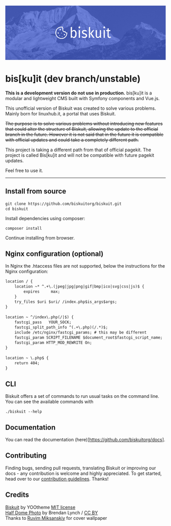 [![biskuit Banner](https://raw.githubusercontent.com/biskuitorg/biskuit-assets/ac2e599b0a83a4ed31d1fc74f47b340a96f61322/brand/biskuit-cover.png)](https://github.com/biskuitorg/biskuit)

# bis[ku]it (dev branch/unstable)
**This is a development version do not use in production.**
bis[ku]it is a modular and lightweight CMS built with Symfony components and Vue.js.

This unofficial version of Biskuit was created to solve various problems. Mainly born for linuxhub.it, a portal that uses Biskuit.

~~The purpose is to solve various problems without introducing new features that could alter the structure of Biskuit, allowing the update to the official branch in the future. However it is not said that in the future it is compatible with official updates and could take a completely different path.~~

This project is taking a different path from that of official pagekit. The project is called Bis[ku]it and will not be compatible with future pagekit updates.

Feel free to use it.

---

## Install from source
```
git clone https://github.com/biskuitorg/biskuit.git
cd biskuit
```
Install dependencies using composer:
```
composer install
```
Continue installing from browser.

## Nginx configuration (optional)
In Nginx the .htaccess files are not supported, below the instructions for the Nginx configuration:
```
location / {
    location ~* ^.+\.(jpeg|jpg|png|gif|bmp|ico|svg|css|js)$ {
        expires     max;
    }
    try_files $uri $uri/ /index.php$is_args$args;
}

location ~ ^/index\.php(/|$) {
    fastcgi_pass   YOUR_SOCK;
    fastcgi_split_path_info ^(.+\.php)(/.*)$;
    include /etc/nginx/fastcgi_params; # this may be different
    fastcgi_param SCRIPT_FILENAME $document_root$fastcgi_script_name;
    fastcgi_param HTTP_MOD_REWRITE On;
}

location ~ \.php$ {
    return 404;
}

```

## CLI

Biskuit offers a set of commands to run usual tasks on the command line. You can see the available commands with
```
./biskuit --help
```

## Documentation
You can read the documentation (here)[https://github.com/biskuitorg/docs].

## Contributing

Finding bugs, sending pull requests, translating Biskuit or improving our docs -
any contribution is welcome and highly appreciated. To get started, head over
to our [contribution guidelines](.github/CONTRIBUTING.md). Thanks!


## Credits

[Biskuit](http://www.pagekit.com) by YOOtheme [MIT license](LICENSE)  
[Half Dome Photo](http://www.youseethenew.com/landscape-outdoors/) by Brendan Lynch / [CC BY](http://creativecommons.org/licenses/by-nd/4.0/)  
Thanks to [Ruvim Miksanskiy](https://www.pexels.com/it-it/@digitech) for cover wallpaper
